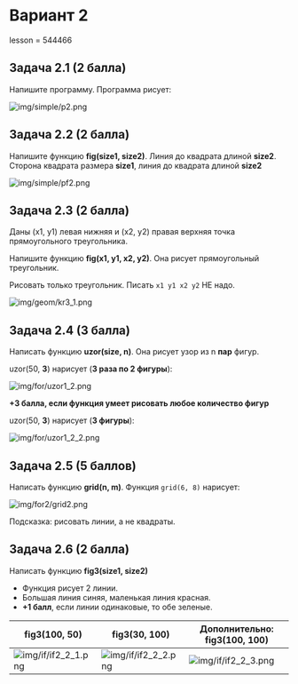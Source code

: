 # Вариант 2

lesson = 544466


## Задача 2.1 (2 балла)

Напишите программу. Программа рисует:

![img/simple/p2.png](https://raw.githubusercontent.com/tatyderb/python_myanmar/master/0_new_turtle/exam/img/simple/p2.png)

## Задача 2.2 (2 балла)

Напишите функцию **fig(size1, size2)**. Линия до квадрата длиной **size2**. Сторона квадрата размера **size1**, линия до квадрата длиной **size2**

![img/simple/pf2.png](https://raw.githubusercontent.com/tatyderb/python_myanmar/master/0_new_turtle/exam/img/simple/pf2.png)

## Задача 2.3 (2 балла)

Даны (x1, y1) левая нижняя и (x2, y2) правая верхняя точка прямоугольного треугольника.

Напишите функцию **fig(x1, y1, x2, y2)**. Она рисует прямоугольный треугольник. 

Рисовать только треугольник. Писать `x1 y1 x2 y2` НЕ надо.

![img/geom/kr3_1.png](https://raw.githubusercontent.com/tatyderb/python_myanmar/master/0_new_turtle/exam/img/geom/kr3_1.png)

## Задача 2.4 (3 балла)

Написать функцию **uzor(size, n)**. Она рисует узор из n **пар** фигур.

uzor(50, <b>3</b>) нарисует (**3 раза по 2 фигуры**):

![img/for/uzor1_2.png](https://raw.githubusercontent.com/tatyderb/python_myanmar/master/0_new_turtle/exam/img/for/uzor1_2.png)

**+3 балла, если функция умеет рисовать любое количество фигур**

uzor(50, <b>3</b>) нарисует (**3 фигуры**):

![img/for/uzor1_2_2.png](https://raw.githubusercontent.com/tatyderb/python_myanmar/master/0_new_turtle/exam/img/for/uzor1_2_2.png)

## Задача 2.5 (5 баллов)

Написать функцию **grid(n, m)**. Функция `grid(6, 8)` нарисует:

![img/for2/grid2.png](https://raw.githubusercontent.com/tatyderb/python_myanmar/master/0_new_turtle/exam/img/for2/grid2.png)

Подсказка: рисовать линии, а не квадраты.


## Задача 2.6 (2 балла)

Написать функцию **fig3(size1, size2)**

* Функция рисует 2 линии.
* Большая линия синяя, маленькая линия красная.
* **+1 балл**, если линии одинаковые, то обе зеленые.

| fig3(100, 50) | fig3(30, 100) | Дополнительно: fig3(100, 100) |
|----|----|----|
| ![img/if/if2_2_1.png](https://raw.githubusercontent.com/tatyderb/python_myanmar/master/0_new_turtle/exam/img/if/if2_2_1.png) |  ![img/if/if2_2_2.png](https://raw.githubusercontent.com/tatyderb/python_myanmar/master/0_new_turtle/exam/img/if/if2_2_2.png)  | ![img/if/if2_2_3.png](https://raw.githubusercontent.com/tatyderb/python_myanmar/master/0_new_turtle/exam/img/if/if2_2_3.png) |

